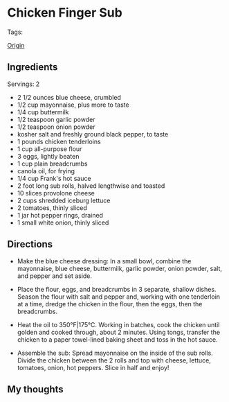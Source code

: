 # Chicken Finger Sub

Tags:

[Origin](https://munchies.vice.com/en_us/article/d7kqqx/chicken-finger-sub)

## Ingredients

Servings: 2

* 2 1/2 ounces blue cheese, crumbled
* 1/2 cup mayonnaise, plus more to taste
* 1/4 cup buttermilk
* 1/2 teaspoon garlic powder
* 1/2 teaspoon onion powder
* kosher salt and freshly ground black pepper, to taste
* 1 pounds chicken tenderloins
* 1 cup all-purpose flour
* 3 eggs, lightly beaten
* 1 cup plain breadcrumbs
* canola oil, for frying
* 1/4 cup Frank's hot sauce
* 2 foot long sub rolls, halved lengthwise and toasted
* 10 slices provolone cheese
* 2 cups shredded iceburg lettuce
* 2 tomatoes, thinly sliced
* 1 jar hot pepper rings, drained
* 1 small white onion, thinly sliced

## Directions

* Make the blue cheese dressing: In a small bowl, combine the mayonnaise, blue cheese, buttermilk, garlic powder, onion powder, salt, and pepper and set aside.

* Place the flour, eggs, and breadcrumbs in 3 separate, shallow dishes. Season the flour with salt and pepper and, working with one tenderloin at a time, dredge the chicken in the flour, then the eggs, then the breadcrumbs.

* Heat the oil to 350°F|175°C. Working in batches, cook the chicken until golden and cooked through, about 2 minutes. Using tongs, transfer the chicken to a paper towel-lined baking sheet and toss in the hot sauce.

* Assemble the sub: Spread mayonnaise on the inside of the sub rolls. Divide the chicken between the 2 rolls and top with cheese, lettuce, tomatoes, onion, hot peppers. Slice in half and enjoy!

## My thoughts
